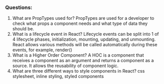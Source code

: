 ### Questions:
1. What are PropTypes used for?
PropTypes are used for a developer to check what props a component needs and what type of data they should be.
2. What is a lifecycle event in React?
Lifecycle events can be split into 1 of 4 lifecycle phases, initialization, mounting, updating, and unmounting. React allows various methods will be called automatically during these events, for example, render()
3. What is a Higher Order Component?
A HOC is a component that receives a component as an argument and returns a component as a source. It allows the reusability of component logic.
4. What are three different ways to style components in React? 
css stylesheet, inline styling, styled components